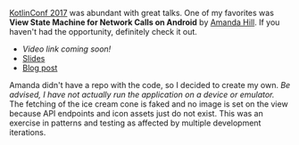 [KotlinConf 2017](https://kotlinconf.com) was abundant with great talks.
One of my favorites was **View State Machine for Network Calls on
Android** by [Amanda Hill](http://www.mandybess.com). If you haven't had
the opportunity, definitely check it out.

- _Video link coming soon!_
- [Slides](https://speakerdeck.com/mandybess/kotlinconf-2017-view-state-machine-for-network-calls-on-android#)
- [Blog post](https://robots.thoughtbot.com/android-networking-view-state)

Amanda didn't have a repo with the code, so I decided to create my own.
_Be advised, I have not actually run the application on a device or emulator._
The fetching of the ice cream cone is faked and no image is set on
the view because API endpoints and icon assets just do not exist. This was
an exercise in patterns and testing as affected by multiple development
iterations.

